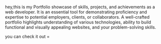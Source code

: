 hey,this is my Portfolio showcase of skills, projects, and achievements as a web developer. It is an essential tool for demonstrating proficiency and expertise to potential employers, clients, or collaborators. A well-crafted portfolio highlights understanding of various technologies, ability to build functional and visually appealing websites, and your problem-solving skills.
 
you can check it out = 